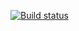 [![Build status](https://ci.appveyor.com/api/projects/status/o0l3ocydh0tal8d4?svg=true)](https://ci.appveyor.com/project/OlgaGegenava22/patterns2-3)
